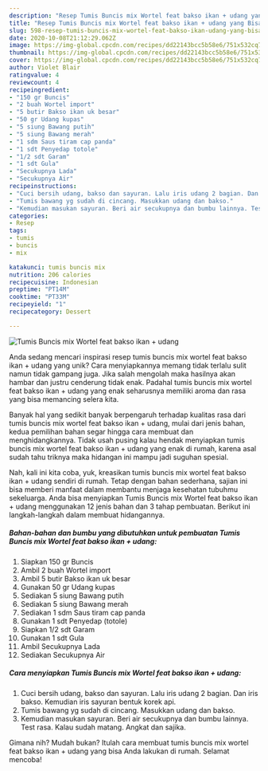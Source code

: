 ```yaml
---
description: "Resep Tumis Buncis mix Wortel feat bakso ikan + udang yang Bisa Manjain Lidah"
title: "Resep Tumis Buncis mix Wortel feat bakso ikan + udang yang Bisa Manjain Lidah"
slug: 598-resep-tumis-buncis-mix-wortel-feat-bakso-ikan-udang-yang-bisa-manjain-lidah
date: 2020-10-08T21:12:29.062Z
image: https://img-global.cpcdn.com/recipes/dd22143bcc5b58e6/751x532cq70/tumis-buncis-mix-wortel-feat-bakso-ikan-udang-foto-resep-utama.jpg
thumbnail: https://img-global.cpcdn.com/recipes/dd22143bcc5b58e6/751x532cq70/tumis-buncis-mix-wortel-feat-bakso-ikan-udang-foto-resep-utama.jpg
cover: https://img-global.cpcdn.com/recipes/dd22143bcc5b58e6/751x532cq70/tumis-buncis-mix-wortel-feat-bakso-ikan-udang-foto-resep-utama.jpg
author: Violet Blair
ratingvalue: 4
reviewcount: 4
recipeingredient:
- "150 gr Buncis"
- "2 buah Wortel import"
- "5 butir Bakso ikan uk besar"
- "50 gr Udang kupas"
- "5 siung Bawang putih"
- "5 siung Bawang merah"
- "1 sdm Saus tiram cap panda"
- "1 sdt Penyedap totole"
- "1/2 sdt Garam"
- "1 sdt Gula"
- "Secukupnya Lada"
- "Secukupnya Air"
recipeinstructions:
- "Cuci bersih udang, bakso dan sayuran. Lalu iris udang 2 bagian. Dan iris bakso. Kemudian iris sayuran bentuk korek api."
- "Tumis bawang yg sudah di cincang. Masukkan udang dan bakso."
- "Kemudian masukan sayuran. Beri air secukupnya dan bumbu lainnya. Test rasa. Kalau sudah matang. Angkat dan sajika."
categories:
- Resep
tags:
- tumis
- buncis
- mix

katakunci: tumis buncis mix 
nutrition: 206 calories
recipecuisine: Indonesian
preptime: "PT14M"
cooktime: "PT33M"
recipeyield: "1"
recipecategory: Dessert

---
```



![Tumis Buncis mix Wortel feat bakso ikan + udang](https://img-global.cpcdn.com/recipes/dd22143bcc5b58e6/751x532cq70/tumis-buncis-mix-wortel-feat-bakso-ikan-udang-foto-resep-utama.jpg)

Anda sedang mencari inspirasi resep tumis buncis mix wortel feat bakso ikan + udang yang unik? Cara menyiapkannya memang tidak terlalu sulit namun tidak gampang juga. Jika salah mengolah maka hasilnya akan hambar dan justru cenderung tidak enak. Padahal tumis buncis mix wortel feat bakso ikan + udang yang enak seharusnya memiliki aroma dan rasa yang bisa memancing selera kita.



Banyak hal yang sedikit banyak berpengaruh terhadap kualitas rasa dari tumis buncis mix wortel feat bakso ikan + udang, mulai dari jenis bahan, kedua pemilihan bahan segar hingga cara membuat dan menghidangkannya. Tidak usah pusing kalau hendak menyiapkan tumis buncis mix wortel feat bakso ikan + udang yang enak di rumah, karena asal sudah tahu triknya maka hidangan ini mampu jadi suguhan spesial.


Nah, kali ini kita coba, yuk, kreasikan tumis buncis mix wortel feat bakso ikan + udang sendiri di rumah. Tetap dengan bahan sederhana, sajian ini bisa memberi manfaat dalam membantu menjaga kesehatan tubuhmu sekeluarga. Anda bisa menyiapkan Tumis Buncis mix Wortel feat bakso ikan + udang menggunakan 12 jenis bahan dan 3 tahap pembuatan. Berikut ini langkah-langkah dalam membuat hidangannya.

<!--inarticleads1-->

##### Bahan-bahan dan bumbu yang dibutuhkan untuk pembuatan Tumis Buncis mix Wortel feat bakso ikan + udang:

1. Siapkan 150 gr Buncis
1. Ambil 2 buah Wortel import
1. Ambil 5 butir Bakso ikan uk besar
1. Gunakan 50 gr Udang kupas
1. Sediakan 5 siung Bawang putih
1. Sediakan 5 siung Bawang merah
1. Sediakan 1 sdm Saus tiram cap panda
1. Gunakan 1 sdt Penyedap (totole)
1. Siapkan 1/2 sdt Garam
1. Gunakan 1 sdt Gula
1. Ambil Secukupnya Lada
1. Sediakan Secukupnya Air




<!--inarticleads2-->

##### Cara menyiapkan Tumis Buncis mix Wortel feat bakso ikan + udang:

1. Cuci bersih udang, bakso dan sayuran. Lalu iris udang 2 bagian. Dan iris bakso. Kemudian iris sayuran bentuk korek api.
1. Tumis bawang yg sudah di cincang. Masukkan udang dan bakso.
1. Kemudian masukan sayuran. Beri air secukupnya dan bumbu lainnya. Test rasa. Kalau sudah matang. Angkat dan sajika.




Gimana nih? Mudah bukan? Itulah cara membuat tumis buncis mix wortel feat bakso ikan + udang yang bisa Anda lakukan di rumah. Selamat mencoba!
